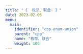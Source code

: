 ```yaml
---
title: "《  枚举、联合  》"
date: 2023-02-05
menu:
  main:
    identifier: "cpp-enum-union"
    parent: "cpp"
    name: "枚举、联合"
    weight: 100
---
```


